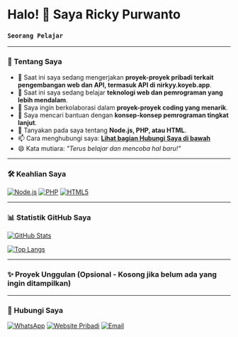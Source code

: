 # Halo! 👋 Saya Ricky Purwanto

### `Seorang Pelajar`

---

### 🚀 Tentang Saya

* 🔭 Saat ini saya sedang mengerjakan **proyek-proyek pribadi terkait pengembangan web dan API, termasuk API di nirkyy.koyeb.app**.
* 🌱 Saat ini saya sedang belajar **teknologi web dan pemrograman yang lebih mendalam**.
* 👯 Saya ingin berkolaborasi dalam **proyek-proyek coding yang menarik**.
* 🤔 Saya mencari bantuan dengan **konsep-konsep pemrograman tingkat lanjut**.
* 💬 Tanyakan pada saya tentang **Node.js, PHP, atau HTML**.
* 📫 Cara menghubungi saya: **[Lihat bagian Hubungi Saya di bawah](#-hubungi-saya)**
* 😄 Kata mutiara: *"Terus belajar dan mencoba hal baru!"*

---

### 🛠️ Keahlian Saya

[![Node.js](https://img.shields.io/badge/Node.js-339933?style=for-the-badge&logo=nodedotjs&logoColor=white)](https://nodejs.org/)
[![PHP](https://img.shields.io/badge/PHP-777BB4?style=for-the-badge&logo=php&logoColor=white)](https://www.php.net/)
[![HTML5](https://img.shields.io/badge/HTML5-E34F26?style=for-the-badge&logo=html5&logoColor=white)](https://developer.mozilla.org/en-US/docs/Web/HTML)

---

### 📊 Statistik GitHub Saya

[![GitHub Stats](https://github-readme-stats.vercel.app/api?username=rikikangsc2-eng&show_icons=true&theme=radical&hide_rank=false)](https://github.com/anuraghazra/github-readme-stats)

[![Top Langs](https://github-readme-stats.vercel.app/api/top-langs/?username=rikikangsc2-eng&layout=compact&theme=radical)](https://github.com/anuraghazra/github-readme-stats)

---

### ✨ Proyek Unggulan (Opsional - Kosong jika belum ada yang ingin ditampilkan)

---

### 🤝 Hubungi Saya

[![WhatsApp](https://img.shields.io/badge/WhatsApp-25D366?style=for-the-badge&logo=whatsapp&logoColor=white)](https://wa.me/6283894391287)
[![Website Pribadi](https://img.shields.io/badge/Website-FF5722?style=for-the-badge&logo=globe&logoColor=white)](https://nirkyy.rf.gd)
[![Email](https://img.shields.io/badge/Email-D14836?style=for-the-badge&logo=gmail&logoColor=white)](mailto:rikipurpur98@gmail.com)

